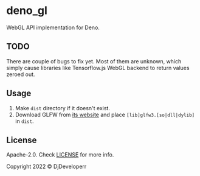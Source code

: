# deno_gl

WebGL API implementation for Deno.

## TODO

There are couple of bugs to fix yet. Most of them are unknown, which simply
cause libraries like Tensorflow.js WebGL backend to return values zeroed out.

## Usage

1. Make `dist` directory if it doesn't exist.
2. Download GLFW from [its website](https://www.glfw.org/) and place
   `[lib]glfw3.[so|dll|dylib]` in `dist`.

## License

Apache-2.0. Check [LICENSE](LICENSE) for more info.

Copyright 2022 © DjDeveloperr
